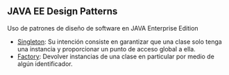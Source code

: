## JAVA EE Design Patterns
Uso de patrones de diseño de software en JAVA Enterprise Edition
- [Singleton](https://en.wikipedia.org/wiki/Singleton_pattern): Su intención consiste en garantizar que una clase solo tenga una instancia y proporcionar un punto de acceso global a ella.
- [Factory](https://en.wikipedia.org/wiki/Factory_method_pattern): Devolver instancias de una clase en particular por medio de algún identificador.
